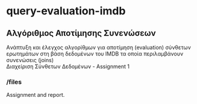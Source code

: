 # query-evaluation-imdb

## Αλγόριθμος Αποτίμησης Συνενώσεων
Aνάπτυξη και έλεγχος αλγορίθμων για αποτίμηση (evaluation) σύνθετων ερωτημάτων στη βάση δεδομένων του IMDB τα οποία περιλαμβάνουν συνενώσεις (joins)  
Διαχείριση Σύνθετων Δεδομένων - Assignment 1

### /files
Αssignment and report.
